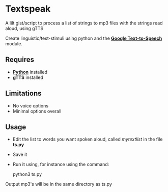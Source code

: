 # Textspeak
A lilt gist/script to process a list of strings to mp3 files with the strings read aloud, using gTTS 

Create linguistic/test-stimuli using python and the **[Google Text-to-Speech](https://pypi.org/project/gTTS/)** module.

## Requires
- **[Python](https://python.org)** installed
- **gTTS** installed

## Limitations
- No voice options
- Minimal options overall

## Usage
- Edit the list to words you want spoken aloud, called *mytextlist* in the file **ts.py**
- Save it
- Run it using, for instance using the command: 

    python3 ts.py
    
Output mp3's will be in the same directory as ts.py


